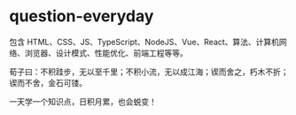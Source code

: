 # question-everyday

包含 HTML、CSS、JS、TypeScript、NodeJS、Vue、React、算法、计算机网络、浏览器、设计模式、性能优化、前端工程等等。  

荀子曰：不积跬步，无以至千里；不积小流，无以成江海；锲而舍之，朽木不折；锲而不舍，金石可镂。  

一天学一个知识点，日积月累，也会蜕变！
